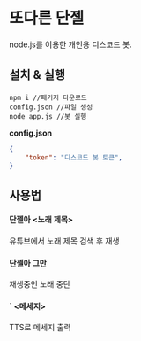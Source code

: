 # 또다른 단젤
node.js를 이용한 개인용 디스코드 봇.  

## 설치 & 실행
```
npm i //패키지 다운로드
config.json //파일 생성  
node app.js //봇 실행
```
**config.json**

```json
{
    "token": "디스코드 봇 토큰",
}
```

## 사용법
#### 단젤아 <노래 제목>
유튜브에서 노래 제목 검색 후 재생

#### 단젤아 그만
재생중인 노래 중단

#### \` <메세지>
TTS로 메세지 출력
